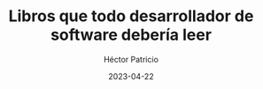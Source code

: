 ---
title: "Libros que todo desarrollador de software debería leer"
date: 2023-04-22
author: Héctor Patricio
tags: libros desarrollo-de-software
comments: true
excerpt: "Escribe aquí un buen resumen de tu artículo"
header:
  overlay_image: #image
  teaser: #image
  overlay_filter: rgba(0, 0, 0, 0.5)
---
